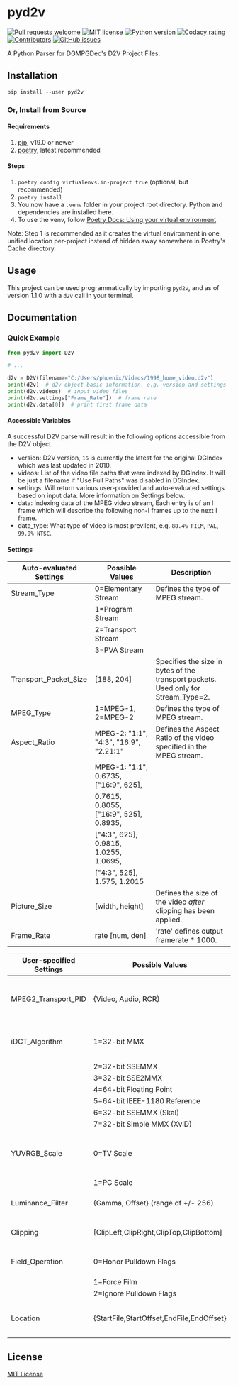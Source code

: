 # pyd2v

[![Pull requests welcome](https://img.shields.io/badge/PRs-welcome-brightgreen)](http://makeapullrequest.com)
[![MIT license](https://img.shields.io/github/license/rlaPHOENiX/pyd2v?style=flat)](https://github.com/rlaphoenix/pyd2v/blob/master/LICENSE)
[![Python version](https://img.shields.io/pypi/pyversions/pyd2v)](https://pypi.python.org/pypi/pyd2v)
[![Codacy rating](https://www.codefactor.io/repository/github/rlaphoenix/pyd2v/badge)](https://www.codefactor.io/repository/github/rlaphoenix/pyd2v)
[![Contributors](https://img.shields.io/github/contributors/rlaphoenix/pyd2v)](https://github.com/rlaphoenix/pyd2v/graphs/contributors)
[![GitHub issues](https://img.shields.io/github/issues/rlaphoenix/pyd2v)](https://github.com/rlaphoenix/pyd2v/issues)

A Python Parser for DGMPGDec's D2V Project Files.

## Installation

    pip install --user pyd2v

### Or, Install from Source

#### Requirements

1. [pip], v19.0 or newer
2. [poetry], latest recommended

#### Steps

1. `poetry config virtualenvs.in-project true` (optional, but recommended)
2. `poetry install`
3. You now have a `.venv` folder in your project root directory. Python and dependencies are installed here.
4. To use the venv, follow [Poetry Docs: Using your virtual environment]

Note: Step 1 is recommended as it creates the virtual environment in one unified location per-project instead of
hidden away somewhere in Poetry's Cache directory.

  [pip]: <https://pip.pypa.io/en/stable/installing>
  [poetry]: <https://python-poetry.org/docs>
  [Poetry Docs: Using your virtual environment]: <https://python-poetry.org/docs/basic-usage/#using-your-virtual-environment>

## Usage

This project can be used programmatically by importing `pyd2v`, and as of version 1.1.0 with a `d2v` call in your terminal.

## Documentation

### Quick Example

```py
from pyd2v import D2V

# ...

d2v = D2V(filename="C:/Users/phoenix/Videos/1998_home_video.d2v")
print(d2v)  # d2v object basic information, e.g. version and settings
print(d2v.videos)  # input video files
print(d2v.settings["Frame_Rate"])  # frame rate
print(d2v.data[0])  # print first frame data
```

#### Accessible Variables

A successful D2V parse will result in the following options accessible from the D2V object.

- version: D2V version, `16` is currently the latest for the original DGIndex which was last updated in 2010.
- videos: List of the video file paths that were indexed by DGIndex. It will be just a filename if "Use Full Paths" was disabled in DGIndex.
- settings: Will return various user-provided and auto-evaluated settings based on input data. More information on Settings below.
- data: Indexing data of the MPEG video stream, Each entry is of an I frame which will describe the following non-I frames up to the next I frame.
- data_type: What type of video is most previlent, e.g. `88.4% FILM`, `PAL`, `99.9% NTSC`.

#### Settings

| Auto-evaluated Settings | Possible Values                        | Description                                                                        |
| ----------------------- | -------------------------------------- | ---------------------------------------------------------------------------------- |
| Stream_Type             | 0=Elementary Stream                    | Defines the type of MPEG stream.                                                   |
|                         | 1=Program Stream                       |                                                                                    |
|                         | 2=Transport Stream                     |                                                                                    |
|                         | 3=PVA Stream                           |                                                                                    |
| Transport_Packet_Size   | [188, 204]                             | Specifies the size in bytes of the transport packets. Used only for Stream_Type=2. |
| MPEG_Type               | 1=MPEG-1, 2=MPEG-2                     | Defines the type of MPEG stream.                                                   |
| Aspect_Ratio            | MPEG-2: "1:1", "4:3", "16:9", "2.21:1" | Defines the Aspect Ratio of the video specified in the MPEG stream.                |
|                         | MPEG-1: "1:1", 0.6735, ["16:9", 625],  |                                                                                    |
|                         | 0.7615, 0.8055, ["16:9", 525], 0.8935, |                                                                                    |
|                         | ["4:3", 625], 0.9815, 1.0255, 1.0695,  |                                                                                    |
|                         | ["4:3", 525], 1.575, 1.2015            |                                                                                    |
| Picture_Size            | [width, height]                        | Defines the size of the video _after_ clipping has been applied.                   |
| Frame_Rate              | rate [num, den]                        | 'rate' defines output framerate \* 1000.                                           |

| User-specified Settings | Possible Values                           | Description                                                              |
| ----------------------- | ----------------------------------------- | ------------------------------------------------------------------------ |
| MPEG2_Transport_PID     | {Video, Audio, RCR}                       | Selects the video/audio PIDs to be decoded. Used only for Stream_Type=2. |
| iDCT_Algorithm          | 1=32-bit MMX                              | Defines the iDCT DGDecode will use to decode this video                  |
|                         | 2=32-bit SSEMMX                           |                                                                          |
|                         | 3=32-bit SSE2MMX                          |                                                                          |
|                         | 4=64-bit Floating Point                   |                                                                          |
|                         | 5=64-bit IEEE-1180 Reference              |                                                                          |
|                         | 6=32-bit SSEMMX (Skal)                    |                                                                          |
|                         | 7=32-bit Simple MMX (XviD)                |                                                                          |
| YUVRGB_Scale            | 0=TV Scale                                | Defines the range DGDecode will use if RGB conversion is requested.      |
|                         | 1=PC Scale                                |                                                                          |
| Luminance_Filter        | {Gamma, Offset} (range of +/- 256)        | Defines values for DGIndex's Luminance_Filter.                           |
| Clipping                | [ClipLeft,ClipRight,ClipTop,ClipBottom]   | Defines values for Cropping lines of video.                              |
| Field_Operation         | 0=Honor Pulldown Flags                    | Defines values for Field Operation.                                      |
|                         | 1=Force Film                              |                                                                          |
|                         | 2=Ignore Pulldown Flags                   |                                                                          |
| Location                | {StartFile,StartOffset,EndFile,EndOffset} | Defines start and end points for the video selection range.              |

## License

[MIT License](LICENSE)
